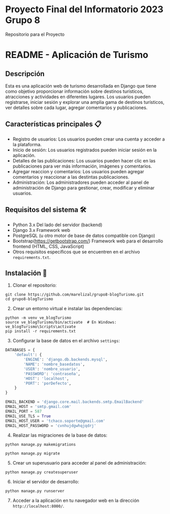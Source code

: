 # Proyecto Final del Informatorio 2023 Grupo 8
Repositorio para el Proyecto

# README - Aplicación de Turismo

## Descripción 
Esta es una aplicación web de turismo desarrollada en Django que tiene como objetivo proporcionar información sobre destinos turísticos, atracciones y actividades en diferentes lugares. Los usuarios pueden registrarse, iniciar sesión y explorar una amplia gama de destinos turísticos, ver detalles sobre cada lugar, agregar comentarios y publicaciones.

## Características principales 📋
- Registro de usuarios: Los usuarios pueden crear una cuenta y acceder a la plataforma.
- Inicio de sesión: Los usuarios registrados pueden iniciar sesión en la aplicación.
- Detalles de las publicaciones: Los usuarios pueden hacer clic en las publicaciones para ver más información, imágenes y comentarios.
- Agregar reaccion y comentarios: Los usuarios pueden agregar comentarios y reaccionar a las destintas publicaciones.
- Administración: Los administradores pueden acceder al panel de administración de Django para gestionar, crear, modificar y eliminar usuarios.

## Requisitos del sistema 🛠️
- Python 3.x  Del lado del servidor (backend)
- Django 3.x  Framework web
- PostgreSQL (u otro motor de base de datos compatible con Django)
- Bootstrap(https://getbootstrap.com/) Framework web para el desarrollo frontend (HTML, CSS, JavaScript)
- Otros requisitos específicos que se encuentren en el archivo `requirements.txt`.


## Instalación 🔧
1. Clonar el repositorio:

```
git clone https://github.com/marelizal/grupo8-blogTurismo.git
cd grupo8-blogTurismo
```

2. Crear un entorno virtual e instalar las dependencias:

```
python -m venv ve_blogTurismo
source ve_blogTurismo/bin/activate  # En Windows: ve_blogTurismo\Scripts\activate
pip install -r requirements.txt
```

3. Configurar la base de datos en el archivo `settings`:

```python
DATABASES = {
    'default': {
        'ENGINE': 'django.db.backends.mysql',
        'NAME': 'nombre_basedatos',
        'USER': 'nombre_usuario',
        'PASSWORD': 'contraseña',
        'HOST': 'localhost',
        'PORT': 'porDefecto',
    }
}

EMAIL_BACKEND = 'django.core.mail.backends.smtp.EmailBackend'
EMAIL_HOST = 'smtp.gmail.com'
EMAIL_PORT = 587
EMAIL_USE_TLS = True
EMAIL_HOST_USER = 'tchaco.soporte@gmail.com'
EMAIL_HOST_PASSWORD = 'cvnhujdgwhqjqdrj'
```

4. Realizar las migraciones de la base de datos:

```
python manage.py makemigrations

python manage.py migrate
```

5. Crear un superusuario para acceder al panel de administración:

```
python manage.py createsuperuser
```

6. Iniciar el servidor de desarrollo:

```
python manage.py runserver
```

7. Acceder a la aplicación en tu navegador web en la dirección `http://localhost:8000/`.


